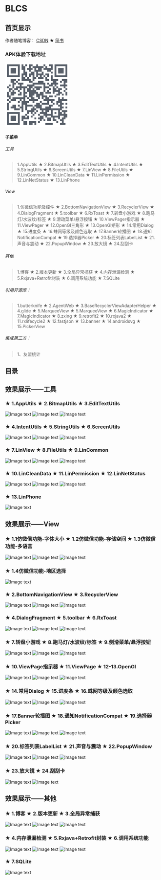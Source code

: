 # BLCS
## 首页显示
作者随笔博客： [CSDN](https://blog.csdn.net/cs_lwb)  ★  [简书](https://www.jianshu.com/u/d9db60dc00d0)
### APK体验下载地址
![Image text](https://github.com/DayorNight/File/blob/master/BLCS.png)

#### 子菜单
###### 工具
> 1.AppUtils ★ 2.BitmapUtils ★ 3.EditTextUtils ★ 4.IntentUtils ★ 5.StringUtils ★ 6.ScreenUtils ★ 7.LinView ★ 8.FileUtils ★ 9.LinCommon
 ★ 10.LinCleanData ★ 11.LinPermission ★ 12.LinNetStatus ★ 13.LinPhone
###### View
> 1.仿微信功能及控件 ★ 2.BottomNavigationView ★ 3.RecyclerView ★ 4.DialogFragment ★ 5.toolbar ★ 6.RxToast ★ 7.转盘小游戏 ★ 8.跑马灯/水波纹/标签 ★ 
9.滑动菜单/悬浮按钮 ★ 10.ViewPager指示器 ★ 11.ViewPager ★ 12.OpenGl三角形 ★ 13.OpenGl矩形 ★ 14.常用Dialog ★ 15.进度条 ★ 16.蛛网等级及颜色选取
 ★ 17.Banner轮播图 ★ 18.通知NotificationCompat ★ 19.选择器Picker ★ 20.标签列表LabelList ★ 21.声音与震动 ★ 22.PopupWindow ★ 23.放大镜 ★ 24.刮刮卡
###### 其他
> 1.博客 ★ 2.版本更新 ★ 3.全局异常捕获 ★ 4.内存泄漏检测 ★ 5.Rxjava+Retrofit封装 ★ 6.调用系统功能 ★ 7.SQLite
###### 引用开源库：
> 1.butterknife ★ 2.AgentWeb ★ 3.BaseRecyclerViewAdapterHelper ★ 4.glide ★ 5.MarqueeView ★ 5.MarqueeView ★ 6.MagicIndicator ★ 7.MagicIndicator ★ 8.zxing
 ★ 9.retrofit2 ★ 10.rxjava2 ★ 11.rxlifecycle2 ★ 12.fastjson ★ 13.banner ★ 14.androidsvg ★ 15.PickerView
###### 集成第三方：
> 1、友盟统计

## 目录
## 效果展示——工具
### ★ 1.AppUtils ★ 2.BitmapUtils ★ 3.EditTextUtils
![Image text](https://github.com/DayorNight/File/Tool/blob/master/1.AppUtils.gif)
![Image text](https://github.com/DayorNight/File/Tool/blob/master/2.BitmapUtils.gif)
![Image text](https://github.com/DayorNight/File/Tool/blob/master/3.EditTextUtils.gif)
### ★ 4.IntentUtils ★ 5.StringUtils ★ 6.ScreenUtils
![Image text](https://github.com/DayorNight/File/Tool/blob/master/4.IntentUtils.gif)
![Image text](https://github.com/DayorNight/File/Tool/blob/master/5.StringUtils.gif)
![Image text](https://github.com/DayorNight/File/Tool/blob/master/6.ScreenUtils.gif)
### ★ 7.LinView ★ 8.FileUtils ★ 9.LinCommon
![Image text](https://github.com/DayorNight/File/Tool/blob/master/7.LinView.gif)
![Image text](https://github.com/DayorNight/File/Tool/blob/master/8.FileUtils.gif)
![Image text](https://github.com/DayorNight/File/Tool/blob/master/9.LinCommon.gif)
### ★ 10.LinCleanData ★ 11.LinPermission ★ 12.LinNetStatus
![Image text](https://github.com/DayorNight/File/Tool/blob/master/10.LinCleanData.gif)
![Image text](https://github.com/DayorNight/File/Tool/blob/master/11.LinPermission.gif)
![Image text](https://github.com/DayorNight/File/Tool/blob/master/12.LinNetStatus.gif)
### ★ 13.LinPhone
![Image text](https://github.com/DayorNight/File/Tool/blob/master/13.LinPhone.gif)
## 效果展示——View
### ★ 1.1仿微信功能-字体大小 ★ 1.2仿微信功能-存储空间 ★ 1.3仿微信功能-多语言
![Image text](https://github.com/DayorNight/File/View/blob/master/1.1仿微信功能-字体大小.gif)
![Image text](https://github.com/DayorNight/File/View/blob/master/1.2仿微信功能-存储空间.gif)
![Image text](https://github.com/DayorNight/File/View/blob/master/1.3仿微信功能-多语言.gif)
### ★ 1.4仿微信功能-地区选择
![Image text](https://github.com/DayorNight/File/View/blob/master/1.4仿微信功能-地区选择.gif)
### ★ 2.BottomNavigationView ★ 3.RecyclerView
![Image text](https://github.com/DayorNight/File/View/blob/master/2.BottomNavigationView.gif)
![Image text](https://github.com/DayorNight/File/View/blob/master/3.RecyclerView(1).gif)
![Image text](https://github.com/DayorNight/File/View/blob/master/3.RecyclerView(2).gif)
### ★ 4.DialogFragment ★ 5.toolbar ★ 6.RxToast
![Image text](https://github.com/DayorNight/File/View/blob/master/4.DialogFragment.gif)
![Image text](https://github.com/DayorNight/File/View/blob/master/5.toolbar.gif)
![Image text](https://github.com/DayorNight/File/View/blob/master/6.RxToast.gif)
### ★ 7.转盘小游戏 ★ 8.跑马灯/水波纹/标签 ★ 9.侧滑菜单/悬浮按钮
![Image text](https://github.com/DayorNight/File/View/blob/master/7.转盘小游戏.gif)
![Image text](https://github.com/DayorNight/File/View/blob/master/8.跑马灯水波纹标签.gif)
![Image text](https://github.com/DayorNight/File/View/blob/master/9.滑动菜单悬浮按钮.gif)
### ★ 10.ViewPage指示器 ★ 11.ViewPage ★ 12-13.OpenGl
![Image text](https://github.com/DayorNight/File/View/blob/master/10.ViewPage指示器.gif)
![Image text](https://github.com/DayorNight/File/View/blob/master/11.ViewPage.gif)
![Image text](https://github.com/DayorNight/File/View/blob/master/12-13.OpenGl.gif)
### ★ 14.常用Dialog ★ 15.进度条 ★ 16.蛛网等级及颜色选取
![Image text](https://github.com/DayorNight/File/View/blob/master/14.常用Dialog.gif)
![Image text](https://github.com/DayorNight/File/View/blob/master/15.进度条.gif)
![Image text](https://github.com/DayorNight/File/View/blob/master/16.蛛网等级及颜色选取.gif)
### ★ 17.Banner轮播图 ★ 18.通知NotificationCompat ★ 19.选择器Picker
![Image text](https://github.com/DayorNight/File/View/blob/master/17.Banner轮播图.gif)
![Image text](https://github.com/DayorNight/File/View/blob/master/18.通知NotificationCompat.gif)
![Image text](https://github.com/DayorNight/File/View/blob/master/19.选择器Picker.gif)
### ★ 20.标签列表LabelList ★ 21.声音与震动 ★ 22.PopupWindow
![Image text](https://github.com/DayorNight/File/View/blob/master/20.标签列表LabelList.gif)
![Image text](https://github.com/DayorNight/File/View/blob/master/21.声音与震动.gif)
![Image text](https://github.com/DayorNight/File/View/blob/master/22.PopupWindow.gif)
### ★ 23.放大镜 ★ 24.刮刮卡
![Image text](https://github.com/DayorNight/File/View/blob/master/23.放大镜.gif)
![Image text](https://github.com/DayorNight/File/View/blob/master/24.刮刮卡.gif)
## 效果展示——其他
### ★ 1.博客 ★ 2.版本更新 ★ 3.全局异常捕获
![Image text](https://github.com/DayorNight/File/Other/blob/master/1.博客.gif)
![Image text](https://github.com/DayorNight/File/Other/blob/master/2.版本更新.gif)
![Image text](https://github.com/DayorNight/File/Other/blob/master/3.全局异常捕获.gif)
### ★ 4.内存泄漏检测 ★ 5.Rxjava+Retrofit封装 ★ 6.调用系统功能
![Image text](https://github.com/DayorNight/File/Other/blob/master/4.内存泄漏检测.gif)
![Image text](https://github.com/DayorNight/File/Other/blob/master/5.Rxjava+Retrofit封装.gif)
![Image text](https://github.com/DayorNight/File/Other/blob/master/6.调用系统功能.gif)
### ★ 7.SQLite
![Image text](https://github.com/DayorNight/File/Other/blob/master/7.SQLite.gif)

